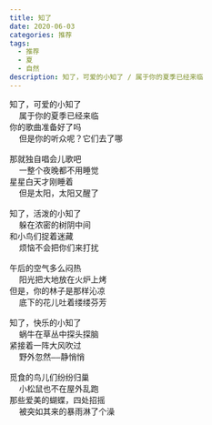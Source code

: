 ```yaml
---
title: 知了
date: 2020-06-03
categories: 推荐
tags:
  - 推荐
  - 夏
  - 自然
description: 知了，可爱的小知了 / 属于你的夏季已经来临
---
```


<pre>
知了，可爱的小知了
  属于你的夏季已经来临
你的歌曲准备好了吗
  但是你的听众呢？它们去了哪

那就独自唱会儿歌吧
  一整个夜晚都不用睡觉
星星白天才刚睡着
  但是太阳，太阳又醒了

知了，活泼的小知了
  躲在浓密的树阴中间
和小鸟们捉着迷藏
  烦恼不会把你们来打扰

午后的空气多么闷热
  阳光把大地放在火炉上烤
但是，你的林子是那样沁凉
  底下的花儿吐着缕缕芬芳
      
知了，快乐的小知了
  蜗牛在草丛中探头探脑
紧接着一阵大风吹过
  野外忽然——静悄悄

觅食的鸟儿们纷纷归巢
  小松鼠也不在屋外乱跑
那些爱美的蝴蝶，四处招摇
  被突如其来的暴雨淋了个澡
</pre>